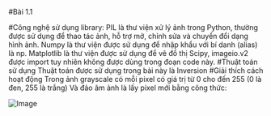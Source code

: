 #Bài 1.1

#Công nghệ sử dụng
library: 
PIL là thư viện xử lý ảnh trong Python, thường được sử dụng để thao tác ảnh, hỗ trợ mở, chỉnh sửa và chuyển đổi dạng hình ảnh. 
Numpy là thư viện được sử dụng để nhập khẩu với bí danh (alias) là np.
Matplotlib là thư viện được sử dụng để vẽ đồ thị
Scipy, imageio.v2 được import tuy nhiên không được dùng trong đoạn code này.
#Thuật toán sử dụng
Thuật toán được sử dụng trong bài này là Inversion
#Giải thích cách hoạt động
Trong ảnh grayscale có mỗi pixel có giá trị từ 0 cho đến 255 (0 là đen, 255 là trắng)
Và đảo âm ảnh là lấy pixel mới bằng công thức: 

![Image](https://github.com/user-attachments/assets/925c3b46-c216-4b65-b1d1-515d92670bee)





